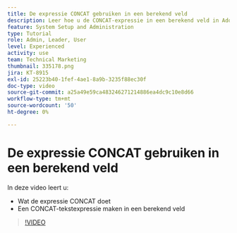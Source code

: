 ```yaml
---
title: De expressie CONCAT gebruiken in een berekend veld
description: Leer hoe u de CONCAT-expressie in een berekend veld in Adobe gebruikt [!DNL Workfront].
feature: System Setup and Administration
type: Tutorial
role: Admin, Leader, User
level: Experienced
activity: use
team: Technical Marketing
thumbnail: 335178.png
jira: KT-8915
exl-id: 25223b40-1fef-4ae1-8a9b-3235f88ec30f
doc-type: video
source-git-commit: a25a49e59ca483246271214886ea4dc9c10e8d66
workflow-type: tm+mt
source-wordcount: '50'
ht-degree: 0%

---
```


# De expressie CONCAT gebruiken in een berekend veld

In deze video leert u:

* Wat de expressie CONCAT doet
* Een CONCAT-tekstexpressie maken in een berekend veld

>[!VIDEO](https://video.tv.adobe.com/v/335178/?quality=12&learn=on)
